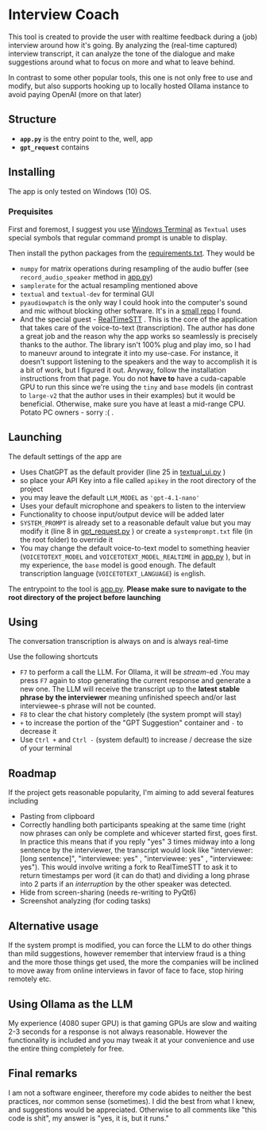 # Interview Coach

This tool is created to provide the user with realtime feedback during a (job) interview around how it's going. By analyzing the (real-time captured) interview transcript, it can analyze the tone of the dialogue and make suggestions around what to focus on more and what to leave behind.

In contrast to some other popular tools, this one is not only free to use and modify, but also supports hooking up to locally hosted Ollama instance to avoid paying OpenAI (more on that later)

## Structure

- **`app.py`** is the entry point to the, well, app
- **`gpt_request`** contains 

## Installing

The app is only tested on Windows (10) OS.

### Prequisites

First and foremost, I suggest you use [Windows Terminal](https://learn.microsoft.com/en-us/windows/terminal/install) as `Textual` uses special symbols that regular command prompt is unable to display.

Then install the python packages from the [requirements.txt](requirements.txt). They would be
* `numpy` for matrix operations during resampling of the audio buffer (see `record_audio_speaker` method in [app.py](app.py))
* `samplerate` for the actual resampling mentioned above
* `textual` and `textual-dev` for terminal GUI
* `pyaudiowpatch` is the only way I could hook into the computer's sound and mic without blocking other software. It's in a [small repo](https://github.com/s0d3s/PyAudioWPatch/) I found.
* And the special guest - [RealTimeSTT](https://github.com/KoljaB/RealtimeSTT) . This is the core of the application that takes care of the voice-to-text (transcription). The author has done a great job and the reason why the app works so seamlessly is precisely thanks to the author. The library isn't 100% plug and play imo, so I had to maneuvr around to integrate it into my use-case. For instance, it doesn't support listening to the speakers and the way to accomplish it is a bit of work, but I figured it out. Anyway, follow the installation instructions from that page. You do not **have to** have a cuda-capable GPU to run this since we're using the `tiny` and `base` models (in contrast to `large-v2` that the author uses in their examples) but it would be beneficial. Otherwise, make sure you have at least a mid-range CPU. Potato PC owners - sorry :( .  

## Launching

The default settings of the app are
- Uses ChatGPT as the default provider (line 25 in [textual_ui.py](textual_ui.py) )
 - so place your API Key into a file called `apikey` in the root directory of the project
 - you may leave the default `LLM_MODEL` as `'gpt-4.1-nano'`
- Uses your default microphone and speakers to listen to the interview
 - Functionality to choose input/output device will be added later
- `SYSTEM_PROMPT` is already set to a reasonable default value but you may modify it (line 8 in [gpt_request.py](gpt_request.py) ) or create a `systemprompt.txt` file (in the root folder) to override it
- You may change the default voice-to-text model to something heavier (`VOICETOTEXT_MODEL` and `VOICETOTEXT_MODEL_REALTIME` in [app.py](app.py) ), but in my experience, the `base` model is good enough. The default transcription language (`VOICETOTEXT_LANGUAGE`) is `en`glish.

The entrypoint to the tool is [app.py](app.py). **Please make sure to navigate to the root directory of the project before launching**

## Using
The conversation transcription is always on and is always real-time

Use the following shortcuts
* `F7` to perform a call the LLM. For Ollama, it will be _stream_-ed .You may press `F7` again to stop generating the current response and generate a new one. The LLM will receive the transcript up to the **latest stable phrase by the interviewer** meaning unfinished speech and/or last interviewee-s phrase will not be counted.
* `F8` to clear the chat history completely (the system prompt will stay)
* `+` to increase the portion of the "GPT Suggestion" container and `-` to decrease it
* Use `Ctrl +` and `Ctrl -` (system default) to increase / decrease the size of your terminal

## Roadmap

If the project gets reasonable popularity, I'm aiming to add several features including
* Pasting from clipboard
* Correctly handling both participants speaking at the same time (right now phrases can only be complete and whicever started first, goes first. In practice this means that if you reply "yes" 3 times midway into a long sentence by the interviewer, the transcript would look like "interviewer: [long sentence]", "interviewee: yes" , "interviewee: yes" , "interviewee: yes"). This would involve writing a fork to RealTimeSTT to ask it to return timestamps per word (it can do that) and dividing a long phrase into 2 parts if an _interruption_ by the other speaker was detected. 
* Hide from screen-sharing (needs re-writing to PyQt6)
* Screenshot analyzing (for coding tasks)

## Alternative usage

If the system prompt is modified, you can force the LLM to do other things than mild suggestions, however remember that interview fraud is a thing and the more those things get used, the more the companies will be inclined to move away from online interviews in favor of face to face, stop hiring remotely etc. 

## Using Ollama as the LLM

My experience (4080 super GPU) is that gaming GPUs are slow and waiting 2-3 seconds for a response is not always reasonable. However the functionality is included and you may tweak it at your convenience and use the entire thing completely for free. 

## Final remarks

I am not a software engineer, therefore my code abides to neither the best practices, nor common sense (sometimes). I did the best from what I knew, and suggestions would be appreciated. Otherwise to all comments like "this code is shit", my answer is "yes, it is, but it runs."